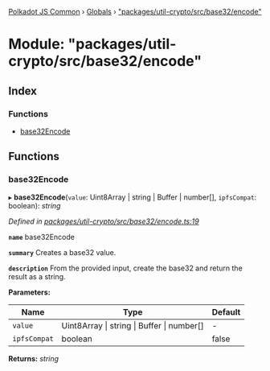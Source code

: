 [Polkadot JS Common](../README.md) › [Globals](../globals.md) › ["packages/util-crypto/src/base32/encode"](_packages_util_crypto_src_base32_encode_.md)

# Module: "packages/util-crypto/src/base32/encode"

## Index

### Functions

* [base32Encode](_packages_util_crypto_src_base32_encode_.md#base32encode)

## Functions

###  base32Encode

▸ **base32Encode**(`value`: Uint8Array | string | Buffer | number[], `ipfsCompat`: boolean): *string*

*Defined in [packages/util-crypto/src/base32/encode.ts:19](https://github.com/polkadot-js/common/blob/92cc8fc4e/packages/util-crypto/src/base32/encode.ts#L19)*

**`name`** base32Encode

**`summary`** Creates a base32 value.

**`description`** 
From the provided input, create the base32 and return the result as a string.

**Parameters:**

Name | Type | Default |
------ | ------ | ------ |
`value` | Uint8Array &#124; string &#124; Buffer &#124; number[] | - |
`ipfsCompat` | boolean | false |

**Returns:** *string*

